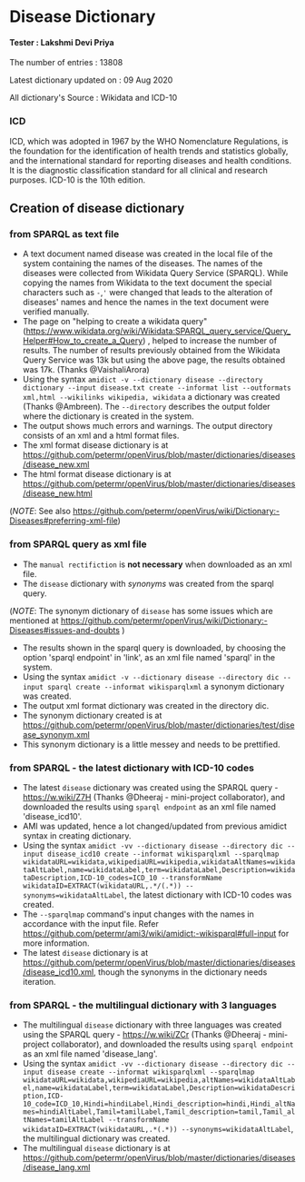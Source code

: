# Disease Dictionary

#### Tester : Lakshmi Devi Priya

The number of entries : 13808

Latest dictionary updated on : 09 Aug 2020

All dictionary's Source : Wikidata and ICD-10 
### ICD
ICD, which was adopted in 1967 by the WHO Nomenclature Regulations, is the foundation for the identification of health trends and statistics globally, and the international standard for reporting diseases and health conditions. It is the diagnostic classification standard for all clinical and research purposes. ICD-10 is the 10th edition.
## Creation of disease dictionary
### from SPARQL as text file
* A text document named disease was created in the local file of the system containing the names of the diseases. The names of the diseases were collected from Wikidata Query Service (SPARQL). While copying the names from Wikidata to the text document the special characters such as `-`,`'` were changed that leads to the alteration of diseases' names and hence the names in the text document were verified manually.
* The page on "helping to create a wikidata query" (https://www.wikidata.org/wiki/Wikidata:SPARQL_query_service/Query_Helper#How_to_create_a_Query) , helped to increase the number of results. The number of results previously obtained from the Wikidata Query Service was 13k but using the above page, the results obtained was 17k. (Thanks @VaishaliArora)
* Using the syntax `amidict -v --dictionary disease --directory dictionary --input disease.txt create --informat list --outformats xml,html --wikilinks wikipedia, wikidata` a dictionary was created (Thanks @Ambreen). The `--directory` describes the output folder where the dictionary is created in the system.
* The output shows much errors and warnings. The output directory consists of an xml and a html format files.
* The xml format disease dictionary is at https://github.com/petermr/openVirus/blob/master/dictionaries/diseases/disease_new.xml
* The html format disease dictionary is at https://github.com/petermr/openVirus/blob/master/dictionaries/diseases/disease_new.html

(_NOTE_: See also https://github.com/petermr/openVirus/wiki/Dictionary:-Diseases#preferring-xml-file)
### from SPARQL query as xml file
* The `manual rectifiction` is **not necessary** when downloaded as an xml file.
* The `disease` dictionary with _synonyms_ was created from the sparql query. 

(_NOTE_: The synonym dictionary of `disease` has some issues which are mentioned at https://github.com/petermr/openVirus/wiki/Dictionary:-Diseases#issues-and-doubts )
* The results shown in the sparql query is downloaded, by choosing the option 'sparql endpoint' in 'link', as an xml file named 'sparql' in the system.
* Using the syntax `amidict -v --dictionary disease --directory dic --input sparql create --informat wikisparqlxml` a synonym dictionary was created.
* The output xml format dictionary was created in the directory dic.
* The synonym dictionary created is at https://github.com/petermr/openVirus/blob/master/dictionaries/test/disease_synonym.xml
* This synonym dictionary is a little messey and needs to be prettified.
### from SPARQL - the latest dictionary with ICD-10 codes
* The latest `disease` dictionary was created using the SPARQL query - https://w.wiki/Z7H (Thanks @Dheeraj - mini-project collaborator), and downloaded the results using `sparql endpoint` as an xml file named 'disease_icd10'.
* AMI was updated, hence a lot changed/updated from previous amidict syntax in creating dictionary.
* Using the syntax 
```amidict -vv --dictionary disease --directory dic --input disease_icd10 create --informat wikisparqlxml --sparqlmap wikidataURL=wikidata,wikipediaURL=wikipedia,wikidataAltNames=wikidataAltLabel,name=wikidataLabel,term=wikidataLabel,Description=wikidataDescription,ICD-10_codes=ICD_10 --transformName wikidataID=EXTRACT(wikidataURL,.*/(.*)) --synonyms=wikidataAltLabel```, the latest dictionary with ICD-10 codes was created.
* The `--sparqlmap` command's input changes with the names in accordance with the input file. Refer https://github.com/petermr/ami3/wiki/amidict:-wikisparql#full-input for more information.
* The latest `disease` dictionary is at https://github.com/petermr/openVirus/blob/master/dictionaries/diseases/disease_icd10.xml, though the synonyms in the dictionary needs iteration.
### from SPARQL - the multilingual dictionary with 3 languages
* The multilingual `disease` dictionary with three languages was created using the SPARQL query - https://w.wiki/ZCr (Thanks @Dheeraj - mini-project collaborator), and downloaded the results using `sparql endpoint` as an xml file named 'disease_lang'.
* Using the syntax ```amidict -vv --dictionary disease --directory dic --input disease create --informat wikisparqlxml --sparqlmap wikidataURL=wikidata,wikipediaURL=wikipedia,altNames=wikidataAltLabel,name=wikidataLabel,term=wikidataLabel,Description=wikidataDescription,ICD-10_code=ICD_10,Hindi=hindiLabel,Hindi_description=hindi,Hindi_altNames=hindiAltLabel,Tamil=tamilLabel,Tamil_description=tamil,Tamil_altNames=tamilAltLabel --transformName wikidataID=EXTRACT(wikidataURL,.*(.*)) --synonyms=wikidataAltLabel```, the multilingual dictionary was created.
* The multilingual `disease` dictionary is at https://github.com/petermr/openVirus/blob/master/dictionaries/diseases/disease_lang.xml

